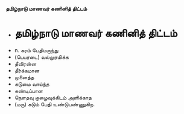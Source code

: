 **தமிழ்நாடு மாணவர் கணினித் திட்டம்**
- # தமிழ்நாடு மாணவர் கணினித் திட்டம்
- n. கரம் பேதிமருந்து
- (பெயரடை) வல்லுரமிக்க
- தீவிரன்ன
- தீர்க்கமான
- முனைத்த
- கடுமை வாய்ந்த
- கண்டிப்பான
- நௌதவு குழைவுக்கிடம் அளிக்காத
- (மரு) கடும்  பேதி உண்டுபண்ணுகிற.

